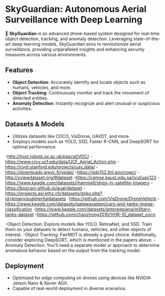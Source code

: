 # SkyGuardian: Autonomous Aerial Surveillance with Deep Learning

🚁 **SkyGuardian** is an advanced drone-based system designed for real-time object detection, tracking, and anomaly detection. Leveraging state-of-the-art deep learning models, SkyGuardian aims to revolutionize aerial surveillance, providing unparalleled insights and enhancing security measures across various environments.

## Features

- **Object Detection**: Accurately identify and locate objects such as humans, vehicles, and more.
- **Object Tracking**: Continuously monitor and track the movement of detected entities.
- **Anomaly Detection**: Instantly recognize and alert unusual or suspicious activities.

## Datasets & Models

- Utilizes datasets like COCO, VisDrone, UAVDT, and more.
- Employs models such as YOLO, SSD, Faster R-CNN, and DeepSORT for optimal performance.

-http://host.robots.ox.ac.uk/pascal/VOC/
-https://www.crcv.ucf.edu/data/UCF_Aerial_Action.php
-https://cvgl.stanford.edu/projects/uav_data/
-https://downloads.greyc.fr/vedai/
-https://gdo152.llnl.gov/cowc/
-http://xviewdataset.org/#dataset
-https://cemse.kaust.edu.sa/ivul/uav123
-https://www.kaggle.com/datasets/rhammell/ships-in-satellite-imagery
-https://bozcani.github.io/auairdataset
-https://projects.asl.ethz.ch/datasets/doku.php?id=kmavvisualinertialdatasets
-https://github.com/VisDrone/DroneVehicle
-https://www.kaggle.com/datasets/gatewayadam/cars-and-tanks-image-classification
-https://www.kaggle.com/datasets/antoreepjana/military-tanks-dataset
-https://github.com/chaozhong2010/VHR-10_dataset_coco

-Object Detection: Explore models like YOLO, RetinaNet, and SSD. Train them on your datasets to detect humans, vehicles, and other objects of interest.
-Object Tracking: FairMOT is already a good choice. Additionally, consider exploring DeepSORT, which is mentioned in the papers above.
-Anomaly Detection: You'll need a separate model or approach to determine anomalous behavior based on the output from the tracking model.


## Deployment

- Optimized for edge computing on drones using devices like NVIDIA Jetson Nano & Xavier AGX.
- Capable of real-world deployment in diverse scenarios.
